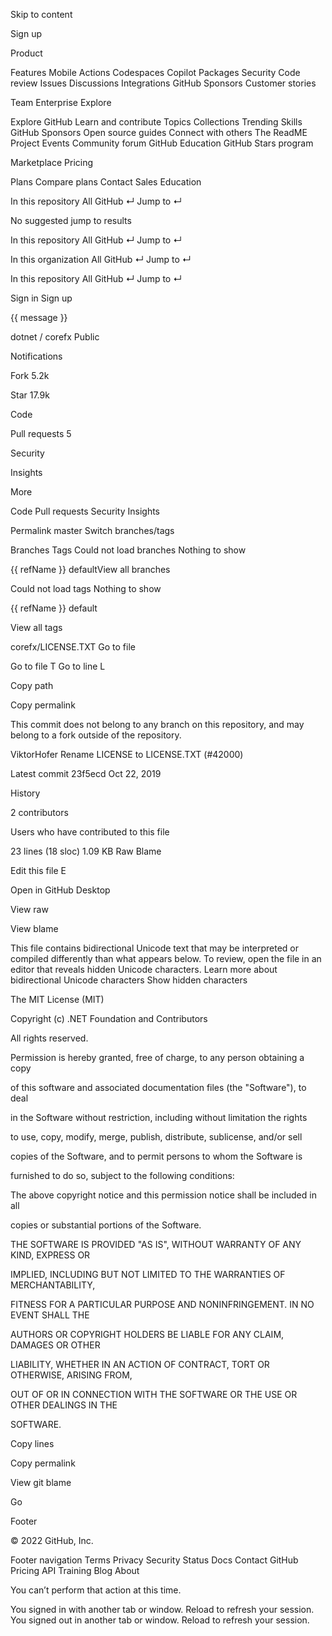 Skip to content 

Sign up 




Product 

Features
Mobile
Actions
Codespaces
Copilot
Packages
Security
Code review
Issues
Discussions
Integrations
GitHub Sponsors
Customer stories




Team
Enterprise
Explore 

Explore GitHub
Learn and contribute
Topics
Collections
Trending
Skills
GitHub Sponsors
Open source guides
Connect with others
The ReadME Project
Events
Community forum
GitHub Education
GitHub Stars program




Marketplace
Pricing 

Plans
Compare plans
Contact Sales
Education









 
 


In this repository All GitHub ↵
Jump to ↵


No suggested jump to results


 
 


In this repository All GitHub ↵
Jump to ↵


 
 


In this organization All GitHub ↵
Jump to ↵


 
 


In this repository All GitHub ↵
Jump to ↵







Sign in
Sign up






 {{ message }}





 dotnet / corefx Public



Notifications

Fork 5.2k

Star 17.9k 






 Code 

 Pull requests 5

 Security


 Insights 


 More

Code
Pull requests
Security
Insights







Permalink 
 master 
Switch branches/tags 


Branches Tags
Could not load branches
Nothing to show



 {{ refName }} defaultView all branches


Could not load tags
Nothing to show

 {{ refName }} default

View all tags








corefx/LICENSE.TXT
Go to file 

Go to file T
Go to line L

Copy path

Copy permalink






 This commit does not belong to any branch on this repository, and may belong to a fork outside of the repository.



ViktorHofer Rename LICENSE to LICENSE.TXT (#42000)


Latest commit 23f5ecd Oct 22, 2019
 
 History



 2 contributors

Users who have contributed to this file




 

23 lines (18 sloc)  1.09 KB
Raw Blame



Edit this file
E

Open in GitHub Desktop











View raw

View blame





 This file contains bidirectional Unicode text that may be interpreted or compiled differently than what appears below. To review, open the file in an editor that reveals hidden Unicode characters. Learn more about bidirectional Unicode characters Show hidden characters



The MIT License (MIT)





Copyright (c) .NET Foundation and Contributors





All rights reserved.





Permission is hereby granted, free of charge, to any person obtaining a copy


of this software and associated documentation files (the "Software"), to deal


in the Software without restriction, including without limitation the rights


to use, copy, modify, merge, publish, distribute, sublicense, and/or sell


copies of the Software, and to permit persons to whom the Software is


furnished to do so, subject to the following conditions:





The above copyright notice and this permission notice shall be included in all


copies or substantial portions of the Software.





THE SOFTWARE IS PROVIDED "AS IS", WITHOUT WARRANTY OF ANY KIND, EXPRESS OR


IMPLIED, INCLUDING BUT NOT LIMITED TO THE WARRANTIES OF MERCHANTABILITY,


FITNESS FOR A PARTICULAR PURPOSE AND NONINFRINGEMENT. IN NO EVENT SHALL THE


AUTHORS OR COPYRIGHT HOLDERS BE LIABLE FOR ANY CLAIM, DAMAGES OR OTHER


LIABILITY, WHETHER IN AN ACTION OF CONTRACT, TORT OR OTHERWISE, ARISING FROM,


OUT OF OR IN CONNECTION WITH THE SOFTWARE OR THE USE OR OTHER DEALINGS IN THE


SOFTWARE.





Copy lines

Copy permalink

View git blame






Go









Footer

 © 2022 GitHub, Inc.

Footer navigation
Terms
Privacy
Security
Status
Docs
Contact GitHub
Pricing
API
Training
Blog
About






 
 You can’t perform that action at this time.

 You signed in with another tab or window. Reload to refresh your session. You signed out in another tab or window. Reload to refresh your session.









 


